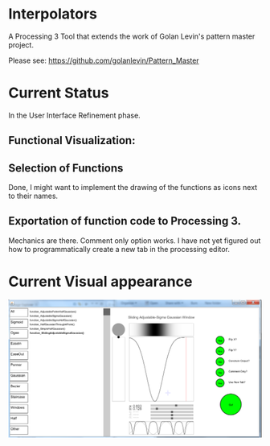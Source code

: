 # Interpolators
A Processing 3 Tool that extends the work of Golan Levin's pattern master project.

Please see: https://github.com/golanlevin/Pattern_Master

Current Status
============

In the User Interface Refinement phase.

Functional Visualization:
----------


Selection of Functions
------------

Done, I might want to implement the drawing of the functions as icons next to their names.

Exportation of function code to Processing 3.
--------------

Mechanics are there. Comment only option works. I have not yet figured out how to programmatically create a new tab in the processing editor.

Current Visual appearance
==================



![alt text](https://github.com/Bryce-Summers/Interpolators/blob/master/Screenshots/ScreenShot6-12-2015.png "Visual Appearance, 6/12/2015")

